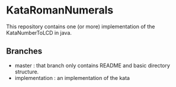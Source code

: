 KataRomanNumerals
=================
This repository contains one (or more) implementation of the KataNumberToLCD in java.

Branches
--------
* master : that branch only contains README and basic directory structure.
* implementation : an implementation of the kata
